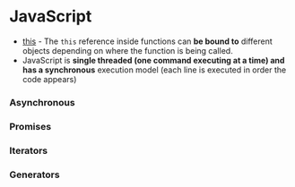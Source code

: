 # JavaScript

* [this](https://www.freecodecamp.org/news/the-complete-guide-to-this-in-javascript/) - The `this` reference inside functions can ****be bound to**** different objects depending on where the function is being called.
* JavaScript is **single threaded (one command executing at a time) and has a synchronous** execution model (each line is executed in order the code appears)

### Asynchronous



### Promises

### Iterators

### Generators
